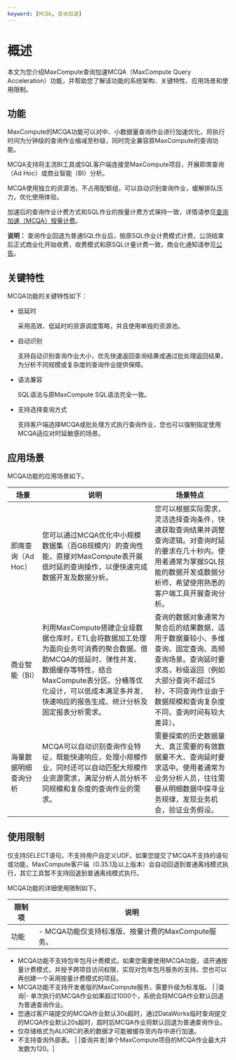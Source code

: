 ```yaml
---
keyword: [MCQA, 查询加速]
---
```


# 概述

本文为您介绍MaxCompute查询加速MCQA（MaxCompute Query Acceleration）功能，并帮助您了解该功能的系统架构、关键特性、应用场景和使用限制。

## 功能

MaxCompute的MCQA功能可以对中、小数据量查询作业进行加速优化，将执行时间为分钟级的查询作业缩减至秒级，同时完全兼容原MaxCompute的查询功能。

MCQA支持将主流BI工具或SQL客户端连接至MaxCompute项目，开展即席查询（Ad Hoc）或商业智能（BI）分析。

MCQA使用独立的资源池，不占用配额组，可以自动识别查询作业，缓解排队压力，优化使用体验。

加速后的查询作业计费方式和SQL作业的按量计费方式保持一致，详情请参见[查询加速（MCQA）按量计费](/cn.zh-CN/产品定价/计算费用（按量计费）.md)。

**说明：** 查询作业回退为普通SQL作业后，按原SQL作业计费模式计费，公测结束后正式商业化开始收费，收费模式和原SQL计量计费一致，商业化通知请参见[公告](/cn.zh-CN/新功能发布记录/公告.md)。

## 关键特性

MCQA功能的关键特性如下：

-   低延时

    采用高效、低延时的资源调度策略，并且使用单独的资源池。

-   自动识别

    支持自动识别查询作业大小，优先快速返回查询结果或通过批处理返回结果，为分析不同规模或复杂度的查询作业提供保障。

-   语法兼容

    SQL语法与原MaxCompute SQL语法完全一致。

-   支持选择查询方式

    支持客户端选择MCQA或批处理方式执行查询作业，您也可以强制指定使用MCQA适应对时延敏感的场景。


## 应用场景

MCQA功能的应用场景如下。

|场景|说明|场景特点|
|--|--|----|
|即席查询（Ad Hoc）|您可以通过MCQA优化中小规模数据集（百GB规模内）的查询性能，直接对MaxCompute表开展低时延的查询操作，以便快速完成数据开发及数据分析。|您可以根据实际需求，灵活选择查询条件，快速获取查询结果并调整查询逻辑。对查询时延的要求在几十秒内。使用者通常为掌握SQL技能的数据开发或数据分析师，希望使用熟悉的客户端工具开展查询分析。|
|商业智能（BI）|利用MaxCompute搭建企业级数据仓库时，ETL会将数据加工处理为面向业务可消费的聚合数据。借助MCQA的低延时、弹性并发、数据缓存等特性，结合MaxCompute表分区、分桶等优化设计，可以低成本满足多并发、快速响应的报告生成、统计分析及固定报表分析需求。|查询的数据对象通常为聚合后的结果数据，适用于数据量较小、多维查询、固定查询、高频查询场景。查询延时要求高，秒级返回（例如大部分查询不超过5秒，不同查询作业由于数据规模和查询复杂度不同，查询时间有较大差异）。|
|海量数据明细查询分析|MCQA可以自动识别查询作业特征，既能快速响应，处理小规模作业，同时还可以自动匹配大规模作业资源需求，满足分析人员分析不同规模和复杂度的查询作业的需求。|需要探索的历史数据量大、真正需要的有效数据量不大、查询延时要求适中。使用者通常为业务分析人员，往往需要从明细数据中探寻业务规律，发现业务机会，验证业务假设。|

## 使用限制

仅支持SELECT语句，不支持用户自定义UDF。如果您提交了MCQA不支持的语句或功能，MaxCompute客户端（0.35.1及以上版本）会自动回退到普通离线模式执行，其它工具暂不支持回退到普通离线模式执行。

MCQA功能的详细使用限制如下。

|限制项|说明|
|---|--|
|功能|-   MCQA功能仅支持标准版、按量计费的MaxCompute服务。
-   MCQA功能不支持包年包月计费模式。如果您需要使用MCQA功能，请开通按量计费模式，并授予跨项目访问权限，实现对包年包月服务的支持。您也可以再创建一个采用按量计费模式的项目。
-   MCQA功能不支持开发者版的MaxCompute服务，需要升级为标准版。 |
|查询|-   单次执行的MCQA作业如果超过1000个，系统会将MCQA作业默认回退为普通查询作业。
-   您通过客户端提交的MCQA作业默认30s超时，通过DataWorks临时查询提交的MCQA作业默认20s超时，超时后MCQA作业将默认回退为普通查询作业。
-   仅存储格式为ALIORC的表的数据才可能被缓存至内存中进行加速。
-   不支持查询外部表。 |
|查询并发|单个MaxCompute项目的MCQA作业最大并发数为120。|

